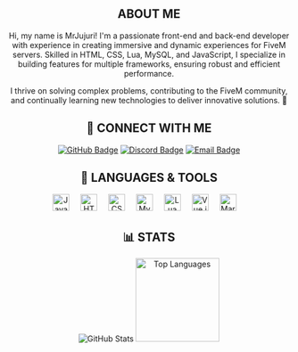 <br clear="both"> <h2 align="center">ABOUT ME</h2>
<p align="center">Hi, my name is MrJujuri! I'm a passionate front-end and back-end developer with experience in creating immersive and dynamic experiences for FiveM servers. Skilled in HTML, CSS, Lua, MySQL, and JavaScript, I specialize in building features for multiple frameworks, ensuring robust and efficient performance.</p> <p align="center">I thrive on solving complex problems, contributing to the FiveM community, and continually learning new technologies to deliver innovative solutions. 🚀</p>
<h2 align="center">🔗 CONNECT WITH ME</h2> <p align="center"> <a href="https://github.com/MrJujuri"><img src="https://img.shields.io/badge/GitHub-%2312100E.svg?style=flat&logo=github&logoColor=white" alt="GitHub Badge" /></a> <a href="https://discord.gg/N8bXkzBwEK"><img src="https://img.shields.io/badge/Discord-%237289DA.svg?style=flat&logo=discord&logoColor=white" alt="Discord Badge" /></a> <a href="mailto:zuhrihazim1970@gmail.com"><img src="https://img.shields.io/badge/Email-D14836?style=flat&logo=gmail&logoColor=white" alt="Email Badge" /></a> </p>
<h2 align="center">🧰 LANGUAGES & TOOLS</h2> <p align="center"> <img src="https://cdn.jsdelivr.net/gh/devicons/devicon/icons/javascript/javascript-original.svg" height="30" alt="JavaScript logo" /> <img width="12" /> <img src="https://cdn.jsdelivr.net/gh/devicons/devicon/icons/html5/html5-original.svg" height="30" alt="HTML5 logo" /> <img width="12" /> <img src="https://cdn.jsdelivr.net/gh/devicons/devicon/icons/css3/css3-original.svg" height="30" alt="CSS3 logo" /> <img width="12" /> <img src="https://cdn.jsdelivr.net/gh/devicons/devicon/icons/mysql/mysql-original.svg" height="30" alt="MySQL logo" /> <img width="12" /> <img src="https://cdn.jsdelivr.net/gh/devicons/devicon/icons/lua/lua-original.svg" height="30" alt="Lua logo" /> <img width="12" /> <img src="https://cdn.jsdelivr.net/gh/devicons/devicon/icons/vuejs/vuejs-original.svg" height="30" alt="Vue.js logo" /> <img width="12" /> <img src="https://cdn.jsdelivr.net/gh/devicons/devicon/icons/markdown/markdown-original.svg" height="30" alt="Markdown logo" /> <img width="12" /> </p>
<h2 align="center">📊 STATS</h2> <div align="center"> <img src="https://github-readme-stats.vercel.app/api?username=MrJujuri&show_icons=true&theme=radical" alt="GitHub Stats" /> <img src="https://github-readme-stats.vercel.app/api/top-langs?username=MrJujuri&locale=en&hide_title=false&layout=compact&card_width=320&langs_count=5&theme=radical&hide_border=false" height="150" alt="Top Languages" /> </div>
